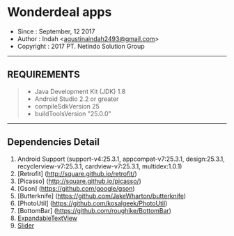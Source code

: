 Wonderdeal apps
========================

* Since : September, 12 2017
* Author : Indah <<agustinaindah2493@gmail.com>>
* Copyright : 2017 PT. Netindo Solution Group

----------


REQUIREMENTS
-----------------------
> - Java Development Kit (JDK) 1.8
> - Android Studio 2.2 or greater
> - compileSdkVersion 25
> - buildToolsVersion "25.0.0"

----------


Dependencies Detail
---------------------
1. Android Support (support-v4:25.3.1, appcompat-v7:25.3.1, design:25.3.1, recyclerview-v7:25.3.1, cardview-v7:25.3.1, multidex:1.0.1)
2. [Retrofit] (http://square.github.io/retrofit/)
3. [Picasso] (http://square.github.io/picasso/)
4. [Gson] (https://github.com/google/gson)
5. [Butterknife] (https://github.com/JakeWharton/butterknife)
6. [PhotoUtil] (https://github.com/kosalgeek/PhotoUtil)
7. [BottomBar] (https://github.com/roughike/BottomBar)
8. [ExpandableTextView](https://github.com/Manabu-GT/ExpandableTextView)
9. [Slider](https://github.com/daimajia/AndroidImageSlider)